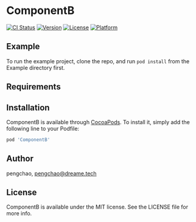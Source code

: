 # ComponentB

[![CI Status](https://img.shields.io/travis/pengchao/ComponentB.svg?style=flat)](https://travis-ci.org/pengchao/ComponentB)
[![Version](https://img.shields.io/cocoapods/v/ComponentB.svg?style=flat)](https://cocoapods.org/pods/ComponentB)
[![License](https://img.shields.io/cocoapods/l/ComponentB.svg?style=flat)](https://cocoapods.org/pods/ComponentB)
[![Platform](https://img.shields.io/cocoapods/p/ComponentB.svg?style=flat)](https://cocoapods.org/pods/ComponentB)

## Example

To run the example project, clone the repo, and run `pod install` from the Example directory first.

## Requirements

## Installation

ComponentB is available through [CocoaPods](https://cocoapods.org). To install
it, simply add the following line to your Podfile:

```ruby
pod 'ComponentB'
```

## Author

pengchao, pengchao@dreame.tech

## License

ComponentB is available under the MIT license. See the LICENSE file for more info.
